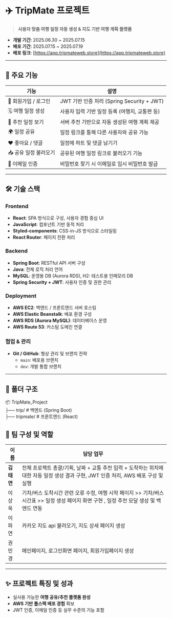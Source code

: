 
# ✈️ TripMate 프로젝트

> **사용자 맞춤 여행 일정 자동 생성 & 지도 기반 여행 계획 플랫폼**

- **개발 기간**: 2025.06.30 ~ 2025.07.15  
- **배포 기간**: 2025.07.15 ~ 2025.07.19  
- **배포 링크**: [https://app.tripmateweb.store](https://app.tripmateweb.store)

---

## 🧩 주요 기능

| 기능 | 설명 |
|------|------|
| 🔐 회원가입 / 로그인 | JWT 기반 인증 처리 (Spring Security + JWT) |
| 🗓️ 여행 일정 생성 | 사용자 입력 기반 일정 등록 (여행지, 교통편 등) |
| 📌 추천 일정 보기 | 서버 추천 기반으로 자동 생성된 여행 계획 제공 |
| 🌍 일정 공유 | 일정 링크를 통해 다른 사용자와 공유 가능 |
| ❤️ 좋아요 / 댓글 | 일정에 하트 및 댓글 남기기 |
| 📥 공유 일정 불러오기 | 공유된 여행 일정 링크로 불러오기 기능 |
| 📧 이메일 인증 | 비밀번호 찾기 시 이메일로 임시 비밀번호 발급 |

---

## 🛠 기술 스택

### Frontend

- **React**: SPA 방식으로 구성, 사용자 경험 중심 UI
- **JavaScript**: 컴포넌트 기반 동적 처리
- **Styled-components**: CSS-in-JS 방식으로 스타일링
- **React Router**: 페이지 전환 처리

### Backend

- **Spring Boot**: RESTful API 서버 구성
- **Java**: 전체 로직 처리 언어
- **MySQL**: 운영용 DB (Aurora RDS), H2: 테스트용 인메모리 DB
- **Spring Security + JWT**: 사용자 인증 및 권한 관리

### Deployment

- **AWS EC2**: 백엔드 / 프론트엔드 서버 호스팅
- **AWS Elastic Beanstalk**: 배포 환경 구성
- **AWS RDS (Aurora MySQL)**: 데이터베이스 운영
- **AWS Route 53**: 커스텀 도메인 연결

### 협업 & 관리

- **Git / GitHub**: 형상 관리 및 브랜치 전략
  - `main`: 배포용 브랜치
  - `dev`: 개발 통합 브랜치

---

## 🧱 폴더 구조

📦 TripMate_Project <br/>
├── trip/        # 백엔드 (Spring Boot) <br/>
├── tripmate/    # 프론트엔드 (React)

## 👥 팀 구성 및 역할

| 이름 | 담당 업무 |
|------|-----------|
| **김태연** | 전체 프로젝트 총괄/기획, 날짜 + 교통 추천 입력 + 도착하는 위치에 대한 자동 일정 생성 결과 구현, JWT 인증 처리, AWS 배포 구성 및 실행 |
| 이상욱 | 기차/버스 도착시간 관련 오류 수정, 여행 시작 페이지 >> 기차/버스 시간표 >> 일정 생성 페이지 화면 구현 , 일정 추천 모달 생성 및 백엔드 연동 |
| 이파연 | 카카오 지도 api 불러오기, 지도 상세 페이지 생성 |
| 권민경 | 메인페이지, 로그인화면 페이지, 회원가입페이지 생성 |

---

## ✨ 프로젝트 특징 및 성과 
- 실사용 가능한 **여행 공유/추천 플랫폼 완성**
- **AWS 기반 풀스택 배포 경험** 확보
- JWT 인증, 이메일 인증 등 실무 수준의 기능 포함

